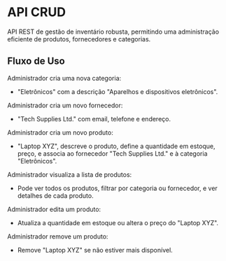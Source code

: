 # API CRUD

API REST de gestão de inventário robusta, permitindo uma administração eficiente de produtos, fornecedores e categorias.

## Fluxo de Uso

Administrador cria uma nova categoria:

- "Eletrônicos" com a descrição "Aparelhos e dispositivos eletrônicos".

Administrador cria um novo fornecedor:

- "Tech Supplies Ltd." com email, telefone e endereço.

Administrador cria um novo produto:

- "Laptop XYZ", descreve o produto, define a quantidade em estoque, preço, e associa ao fornecedor "Tech Supplies Ltd." e à categoria "Eletrônicos".

Administrador visualiza a lista de produtos:

- Pode ver todos os produtos, filtrar por categoria ou fornecedor, e ver detalhes de cada produto.

Administrador edita um produto:

- Atualiza a quantidade em estoque ou altera o preço do "Laptop XYZ".

Administrador remove um produto:

- Remove "Laptop XYZ" se não estiver mais disponível.
